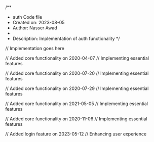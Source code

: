 /**
 * auth Code file
 * Created on: 2023-08-05
 * Author: Nasser Awad
 *
 * Description: Implementation of auth functionality
 */
 
// Implementation goes here


// Added core functionality on 2020-04-07
// Implementing essential features

// Added core functionality on 2020-07-20
// Implementing essential features

// Added core functionality on 2020-07-29
// Implementing essential features

// Added core functionality on 2021-05-05
// Implementing essential features

// Added core functionality on 2020-11-06
// Implementing essential features

// Added login feature on 2023-05-12
// Enhancing user experience
